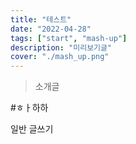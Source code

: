```yaml
---
title: "테스트"
date: "2022-04-28"
tags: ["start", "mash-up"]
description: "미리보기글"
cover: "./mash_up.png"
---
```


> 소개글

#ㅎㅏ하하

일반 글쓰기

